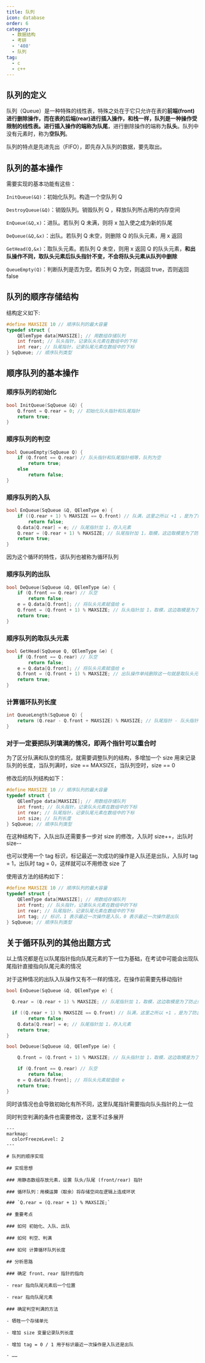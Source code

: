 ```yaml
---
title: 队列
icon: database
order: 6
category:
  - 数据结构
  - 考研
  - '408'
  - 队列
tag:
  - c
  - c++
---
```


## 队列的定义

队列（Queue）是一种特殊的线性表，特殊之处在于它只允许在表的**前端(front)**进行删除操作，而在表的**后端(rear)**进行插入操作，和栈一样，队列是一种操作受限制的线性表。进行插入操作的端称为**队尾**，进行删除操作的端称为**队头**。队列中没有元素时，称为**空队列**。

队列的特点是先进先出（FIFO），即先存入队列的数据，要先取出。

## 队列的基本操作

需要实现的基本功能有这些：

`InitQueue(&Q)`：初始化队列。构造一个空队列 Q

`DestroyQueue(&Q)`：销毁队列。销毁队列 Q ，释放队列所占用的内存空间

`EnQueue(&Q,x)`：进队。若队列 Q 未满，则将 x 加入使之成为新的队尾

`DeQueue(&Q,&x)`：出队。若队列 Q 未空，则删除 Q 的队头元素，用 x 返回

`GetHead(Q,&x)`：取队头元素。若队列 Q 未空，则用 x 返回 Q 的队头元素，**和出队操作不同，取队头元素后队头指针不变，不会将队头元素从队列中删除**

`QueueEmpty(Q)`：判断队列是否为空。若队列 Q 为空，则返回 true，否则返回 false

## 队列的顺序存储结构

结构定义如下:

```c title="队列的顺序存储结构"
#define MAXSIZE 10 // 顺序队列的最大容量
typedef struct {
    QElemType data[MAXSIZE]; // 用数组存储队列
    int front; // 队头指针，记录队头元素在数组中的下标
    int rear; // 队尾指针，记录队尾元素在数组中的下标
} SqQueue; // 顺序队列类型
```

## 顺序队列的基本操作

### 顺序队列的初始化

```c title="顺序队列的初始化"
bool InitQueue(SqQueue &Q) {
    Q.front = Q.rear = 0; // 初始化队头指针和队尾指针
    return true;
}
```

### 顺序队列的判空

```c title="顺序队列的判空"
bool QueueEmpty(SqQueue Q) {
    if (Q.front == Q.rear) // 队头指针和队尾指针相等，队列为空
        return true;
    else
        return false;
}
```

### 顺序队列的入队

```c title="顺序队列的入队"
bool EnQueue(SqQueue &Q, QElemType e) {
    if ((Q.rear + 1) % MAXSIZE == Q.front) // 队满，这里之所以 +1 ，是为了防止队尾指针和队头指针相等，导致与队列判空的条件重合，所以需要牺牲一个存储空间，用这种状态来对队列判满进行判断
        return false;
    Q.data[Q.rear] = e; // 队尾指针加 1，存入元素
    Q.rear = (Q.rear + 1) % MAXSIZE; // 队尾指针加 1，取模，这边取模是为了防止队尾指针越界，并且将队尾指针重新指向空余的位置
    return true;
}
```    

因为这个循环的特性，该队列也被称为循环队列

### 顺序队列的出队

```c title="顺序队列的出队"
bool DeQueue(SqQueue &Q, QElemType &e) {
    if (Q.front == Q.rear) // 队空
        return false;
    e = Q.data[Q.front]; // 将队头元素赋值给 e
    Q.front = (Q.front + 1) % MAXSIZE; // 队头指针加 1，取模，这边取模是为了防止队头指针越界，并且将队头指针重新指向空余的位置
    return true;
}
```

### 顺序队列的取队头元素

```c title="顺序队列的取队头元素"
bool GetHead(SqQueue Q, QElemType &e) {
    if (Q.front == Q.rear) // 队空
        return false;
    e = Q.data[Q.front]; // 将队头元素赋值给 e
    Q.front = (Q.front + 1) % MAXSIZE; // 出队操作单纯删除这一句就是取队头元素了 [!code --]
    return true;
}
```

### 计算循环队列长度

```c title="计算循环队列长度"
int QueueLength(SqQueue Q) {
    return (Q.rear - Q.front + MAXSIZE) % MAXSIZE; // 队尾指针 - 队头指针 + 数组长度，取模，这边取模是为了防止队尾指针越界
}
```

### 对于一定要把队列填满的情况，即两个指针可以重合时

为了区分队满和队空的情况，就需要调整队列的结构，多增加一个 size 用来记录队列的长度，当队列满时，size == MAXSIZE，当队列空时，size == 0

修改后的队列结构如下：

```c title="修改后的队列结构"
#define MAXSIZE 10 // 顺序队列的最大容量
typedef struct {
    QElemType data[MAXSIZE]; // 用数组存储队列
    int front; // 队头指针，记录队头元素在数组中的下标
    int rear; // 队尾指针，记录队尾元素在数组中的下标
    int size; // 队列长度
} SqQueue; // 顺序队列类型
```

在这种结构下，入队出队还需要多一步对 size 的修改，入队时 size++，出队时 size--

也可以使用一个 tag 标识，标记最近一次成功的操作是入队还是出队，入队时 tag = 1，出队时 tag = 0，这样就可以不用修改 size 了

使用该方法的结构如下：

```c title="使用 tag 标识的结构"
#define MAXSIZE 10 // 顺序队列的最大容量
typedef struct {
    QElemType data[MAXSIZE]; // 用数组存储队列
    int front; // 队头指针，记录队头元素在数组中的下标
    int rear; // 队尾指针，记录队尾元素在数组中的下标
    int tag; // 标识，1 表示最近一次操作是入队，0 表示最近一次操作是出队
} SqQueue; // 顺序队列类型
```

## 关于循环队列的其他出题方式

以上情况都是在以队尾指针指向队尾元素的下一位为基础，在考试中可能会出现队尾指针直接指向队尾元素的情况

对于这种情况的出队入队操作又有不一样的情况，在操作前需要先移动指针

```c title="队尾指针直接指向队尾元素的出队入队操作"
bool EnQueue(SqQueue &Q, QElemType e) {

  Q.rear = (Q.rear + 1) % MAXSIZE; // 队尾指针加 1，取模，这边取模是为了防止队尾指针越界，并且将队尾指针重新指向空余的位置 [!code warning]

  if ((Q.rear + 1) % MAXSIZE == Q.front) // 队满，这里之所以 +1 ，是为了防止队尾指针和队头指针相等，导致与队列判空的条件重合，所以需要牺牲一个存储空间，用这种状态来对队列判满进行判断
        return false;
    Q.data[Q.rear] = e; // 队尾指针加 1，存入元素
    return true;
}

bool DeQueue(SqQueue &Q, QElemType &e) {

    Q.front = (Q.front + 1) % MAXSIZE; // 队头指针加 1，取模，这边取模是为了防止队头指针越界，并且将队头指针重新指向空余的位置 [!code warning]

    if (Q.front == Q.rear) // 队空
        return false;
    e = Q.data[Q.front]; // 将队头元素赋值给 e
    return true;
}
```

同时该情况也会导致初始化有所不同，这里队尾指针需要指向队头指针的上一位

同时判空判满的条件也需要修改，这里不过多展开

````markmap
---
markmap:
  colorFreezeLevel: 2
---

# 队列的顺序实现

## 实现思想

### 用静态数组存放元素，设置 队头/队尾 (front/rear) 指针

### 循环队列：用模运算（取余）将存储空间在逻辑上连成环状

### `Q.rear = (Q.rear + 1) % MAXSIZE;`

## 重要考点

### 如何 初始化、入队、出队

### 如何 判空、判满

### 如何 计算循环队列长度

## 分析思路

### 确定 front、rear 指针的指向

- rear 指向队尾元素后一个位置

- rear 指向队尾元素

### 确定判空判满的方法

- 牺牲一个存储单元

- 增加 size 变量记录队列长度

- 增加 tag = 0 / 1 用于标识最近一次操作是入队还是出队

- ……


````